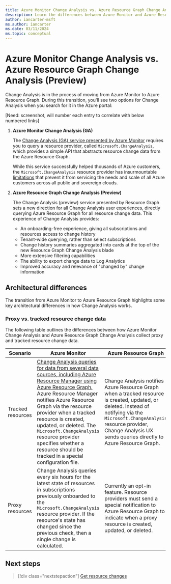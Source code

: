 ```yaml
---
title: Azure Monitor Change Analysis vs. Azure Resource Graph Change Analysis (Preview)
description: Learn the differences between Azure Monitor and Azure Resource Graph Change Analysis.
author: iancarter-msft
ms.author: iancarter
ms.date: 03/11/2024
ms.topic: conceptual
---
```


# Azure Monitor Change Analysis vs. Azure Resource Graph Change Analysis (Preview)

Change Analysis is in the process of moving from Azure Monitor to Azure Resource Graph. During this transition, you'll see two options for Change Analysis when you search for it in the Azure portal:

[Need: screenshot, will number each entry to correlate with below numbered links]

1. **Azure Monitor Change Analysis (GA)** 

    The [Change Analysis (GA) service presented by Azure Monitor](../../../azure-monitor/change/change-analysis.md) requires you to query a resource provider, called `Microsoft.ChangeAnalysis`, which provides a simple API that abstracts resource change data from the Azure Resource Graph. 
    
    While this service successfully helped thousands of Azure customers, the `Microsoft.ChangeAnalysis` resource provider has insurmountable [limitations](../../../azure-monitor/change/change-analysis.md#limitations) that prevent it from servicing the needs and scale of all Azure customers across all public and sovereign clouds.

1. **Azure Resource Graph Change Analysis (Preview)**  

    The Change Analysis (preview) service presented by Resource Graph sets a new direction for all Change Analysis user experiences, directly querying Azure Resource Graph for all resource change data. This experience of Change Analysis provides:
    
    - An onboarding-free experience, giving all subscriptions and resources access to change history
    - Tenant-wide querying, rather than select subscriptions
    - Change history summaries aggregated into cards at the top of the new Resource Graph Change Analysis blade
    - More extensive filtering capabilities
    - The ability to export change data to Log Analytics
    - Improved accuracy and relevance of "changed by" change information 

## Architectural differences

The transition from Azure Monitor to Azure Resource Graph highlights some key architectural differences in how Change Analysis works. 

### Proxy vs. tracked resource change data

The following table outlines the differences between how Azure Monitor Change Analysis and Azure Resource Graph Change Analysis collect proxy and tracked resource change data.

| Scenario | Azure Monitor | Azure Resource Graph |
| -------- | ------------- | -------------------- |
| Tracked resources | [Change Analysis queries for data from several data sources, including Azure Resource Manager using Azure Resource Graph.](../../../azure-monitor/change/change-analysis.md#azure-resource-manager-resource-properties-changes) Azure Resource Manager notifies Azure Resource Graph via the resource provider when a tracked resource is created, updated, or deleted. The `Microsoft.ChangeAnalysis` resource provider specifies whether a resource should be tracked in a special configuration file. | Change Analysis notifies Azure Resource Graph when a tracked resource is created, updated, or deleted. Instead of notifying via the `Microsoft.ChangeAnalysis` resource provider, Change Analysis UX sends queries directly to Azure Resource Graph. |
| Proxy resources | Change Analysis queries every six hours for the latest state of resources in subscriptions previously onboarded to the `Microsoft.ChangeAnalysis` resource provider. If the resource's state has changed since the previous check, then a single change is calculated. | Currently an opt-in feature. Resource providers must send a special notification to Azure Resource Graph to indicate when a proxy resource is created, updated, or deleted. |

## Next steps

> [!div class="nextstepaction"]
> [Get resource changes](../how-to/get-resource-changes.md)
